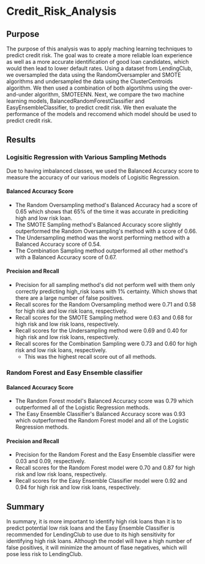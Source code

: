 # Credit_Risk_Analysis

## Purpose
The purpose of this analysis was to apply maching learning techniques to predict credit risk. The goal was to create a more reliable loan experience as well as a more accurate identification of good loan candidates, which would then lead to lower default rates. Using a dataset from LendingClub, we oversampled the data using the RandomOversampler and SMOTE algorithms and undersampled the data using the ClusterCentroids algorithm. We then used a combination of both algortihms using the over-and-under algorithm, SMOTEENN. Next, we compare the two machine learning models, BalancedRandomForestClassifier and EasyEnsembleClassifier, to predict credit risk. We then evaluate the performance of the models and reccomend which model should be used to predict credit risk.

## Results

### Logisitic Regression with Various Sampling Methods
Due to having imbalanced classes, we used the Balanced Accuracy score to measure the accuracy of our various models of Logisitic Regression.

#### Balanced Accuracy Score
- The Random Oversampling method's Balanced Accuracy had a score of 0.65 which shows that 65% of the time it was accurate in prediciting high and low risk loan.
- The SMOTE Sampling method's Balanced Accuracy score slightly outperformed the Random Oversampling's method with a score of 0.66.
- The Undersampling method was the worst performing method with a Balanced Accuracy score of 0.54.
- The Combination Sampling method outperformed all other method's with a Balanced Accuracy score of 0.67.

#### Precision and Recall
- Precision for all sampling method's did not perform well with them only correctly predicting high_risk loans with 1% certainty. Which shows that there are a large number of false positives.
- Recall scores for the Random Oversampling method were 0.71 and 0.58 for high risk and low risk loans, respectively.
- Recall scores for the SMOTE Sampling method were 0.63 and 0.68 for high risk and low risk loans, respectively.
- Recall scores for the Undersampling method were 0.69 and 0.40 for high risk and low risk loans, respectively.
- Recall scores for the Combination Sampling were 0.73 and 0.60 for high risk and low risk loans, respectively.
    - This was the highest recall score out of all methods.

### Random Forest and Easy Ensemble classifier

#### Balanced Accuracy Score
- The Random Forest model's Balanced Accuracy score was 0.79 which outperformed all of the Logistic Regression methods.
- The Easy Ensemble Classifier's Balanced Accuracy score was 0.93 which outperformed the Random Forest model and all of the Logistic Regression methods.

#### Precision and Recall
- Precision for the Random Forest and the Easy Ensemble classifier were 0.03 and 0.09, respectively.
- Recall scores for the Random Forest model were 0.70 and 0.87 for high risk and low risk loans, respectively.
- Recall scores for the Easy Ensemble Classifier model were 0.92 and 0.94 for high risk and low risk loans, respectively.

## Summary
In summary, it is more important to identify high risk loans than it is to predict potential low risk loans and the Easy Ensemble Classifier is recommended for LendingClub to use due to its high sensitivity for identifying high risk loans. Although the model will have a high number of false positives, it will minimize the amount of flase negatives, which will pose less risk to LendingClub.